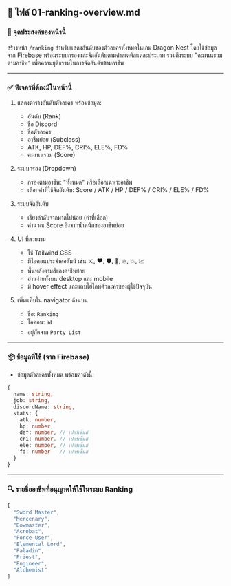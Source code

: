 ## 📁 ไฟล์ 01-ranking-overview.md

### 🎯 จุดประสงค์ของหน้านี้
สร้างหน้า `/ranking` สำหรับแสดงอันดับของตัวละครทั้งหมดในเกม Dragon Nest โดยใช้ข้อมูลจาก Firebase พร้อมระบบกรองและจัดอันดับตามค่าสเตตัสแต่ละประเภท รวมถึงระบบ "คะแนนรวมตามอาชีพ" เพื่อความยุติธรรมในการจัดอันดับข้ามอาชีพ

---

### ✅ ฟีเจอร์ที่ต้องมีในหน้านี้
1. แสดงตารางอันดับตัวละคร พร้อมข้อมูล:
   - อันดับ (Rank)
   - ชื่อ Discord
   - ชื่อตัวละคร
   - อาชีพย่อย (Subclass)
   - ATK, HP, DEF%, CRI%, ELE%, FD%
   - คะแนนรวม (Score)

2. ระบบกรอง (Dropdown)
   - กรองตามอาชีพ: "ทั้งหมด" หรือเลือกเฉพาะอาชีพ
   - เลือกค่าที่ใช้จัดอันดับ: Score / ATK / HP / DEF% / CRI% / ELE% / FD%

3. ระบบจัดอันดับ
   - เรียงลำดับจากมากไปน้อย (ค่าที่เลือก)
   - คำนวณ Score อิงจากน้ำหนักของอาชีพย่อย

4. UI ที่สวยงาม
   - ใช้ Tailwind CSS
   - มีไอคอนประจำคอลัมน์ เช่น ⚔️, ❤️, 🛡️, 🎯, 🔥, 💥, 📈
   - พื้นหลังตามสีของอาชีพย่อย
   - อ่านง่ายทั้งบน desktop และ mobile
   - มี hover effect และแถบไฮไลท์ตัวละครของผู้ใช้ปัจจุบัน

5. เพิ่มแท็บใน navigator ด้านบน
   - ชื่อ: `Ranking`
   - ไอคอน: 📊
   - อยู่ถัดจาก `Party List`

---

### 📦 ข้อมูลที่ใช้ (จาก Firebase)
- ข้อมูลตัวละครทั้งหมด พร้อมค่าดังนี้:
```ts
{
  name: string,
  job: string,
  discordName: string,
  stats: {
    atk: number,
    hp: number,
    def: number, // เปอร์เซ็นต์
    cri: number, // เปอร์เซ็นต์
    ele: number, // เปอร์เซ็นต์
    fd: number   // เปอร์เซ็นต์
  }
}
```

---

### 🔍 รายชื่ออาชีพที่อนุญาตให้ใช้ในระบบ Ranking
```ts
[
  "Sword Master",
  "Mercenary",
  "Bowmaster",
  "Acrobat",
  "Force User",
  "Elemental Lord",
  "Paladin",
  "Priest",
  "Engineer",
  "Alchemist"
]
```

